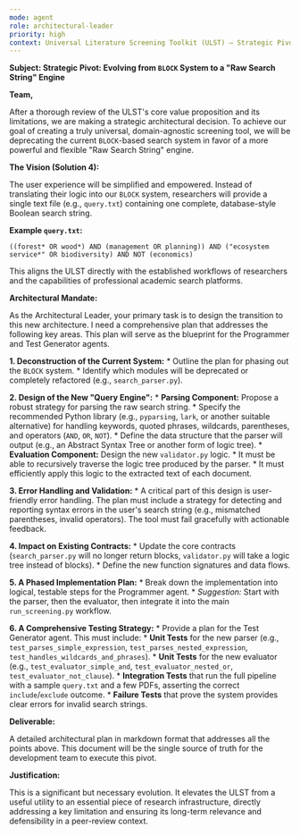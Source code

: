 ```yaml
---
mode: agent
role: architectural-leader
priority: high
context: Universal Literature Screening Toolkit (ULST) – Strategic Pivot
---
```


**Subject: Strategic Pivot: Evolving from `BLOCK` System to a "Raw Search String" Engine**

**Team,**

After a thorough review of the ULST's core value proposition and its limitations, we are making a strategic architectural decision. To achieve our goal of creating a truly universal, domain-agnostic screening tool, we will be deprecating the current `BLOCK`-based search system in favor of a more powerful and flexible "Raw Search String" engine.

**The Vision (Solution 4):**

The user experience will be simplified and empowered. Instead of translating their logic into our `BLOCK` system, researchers will provide a single text file (e.g., `query.txt`) containing one complete, database-style Boolean search string.

**Example `query.txt`:**
```
((forest* OR wood*) AND (management OR planning)) AND ("ecosystem service*" OR biodiversity) AND NOT (economics)
```

This aligns the ULST directly with the established workflows of researchers and the capabilities of professional academic search platforms.

**Architectural Mandate:**

As the Architectural Leader, your primary task is to design the transition to this new architecture. I need a comprehensive plan that addresses the following key areas. This plan will serve as the blueprint for the Programmer and Test Generator agents.

**1. Deconstruction of the Current System:**
    *   Outline the plan for phasing out the `BLOCK` system.
    *   Identify which modules will be deprecated or completely refactored (e.g., `search_parser.py`).

**2. Design of the New "Query Engine":**
    *   **Parsing Component:** Propose a robust strategy for parsing the raw search string.
        *   Specify the recommended Python library (e.g., `pyparsing`, `lark`, or another suitable alternative) for handling keywords, quoted phrases, wildcards, parentheses, and operators (`AND`, `OR`, `NOT`).
        *   Define the data structure that the parser will output (e.g., an Abstract Syntax Tree or another form of logic tree).
    *   **Evaluation Component:** Design the new `validator.py` logic.
        *   It must be able to recursively traverse the logic tree produced by the parser.
        *   It must efficiently apply this logic to the extracted text of each document.

**3. Error Handling and Validation:**
    *   A critical part of this design is user-friendly error handling. The plan must include a strategy for detecting and reporting syntax errors in the user's search string (e.g., mismatched parentheses, invalid operators). The tool must fail gracefully with actionable feedback.

**4. Impact on Existing Contracts:**
    *   Update the core contracts (`search_parser.py` will no longer return blocks, `validator.py` will take a logic tree instead of blocks).
    *   Define the new function signatures and data flows.

**5. A Phased Implementation Plan:**
    *   Break down the implementation into logical, testable steps for the Programmer agent.
        *   *Suggestion:* Start with the parser, then the evaluator, then integrate it into the main `run_screening.py` workflow.

**6. A Comprehensive Testing Strategy:**
    *   Provide a plan for the Test Generator agent. This must include:
        *   **Unit Tests** for the new parser (e.g., `test_parses_simple_expression`, `test_parses_nested_expression`, `test_handles_wildcards_and_phrases`).
        *   **Unit Tests** for the new evaluator (e.g., `test_evaluator_simple_and`, `test_evaluator_nested_or`, `test_evaluator_not_clause`).
        *   **Integration Tests** that run the full pipeline with a sample `query.txt` and a few PDFs, asserting the correct `include`/`exclude` outcome.
        *   **Failure Tests** that prove the system provides clear errors for invalid search strings.

**Deliverable:**

A detailed architectural plan in markdown format that addresses all the points above. This document will be the single source of truth for the development team to execute this pivot.

**Justification:**

This is a significant but necessary evolution. It elevates the ULST from a useful utility to an essential piece of research infrastructure, directly addressing a key limitation and ensuring its long-term relevance and defensibility in a peer-review context.
